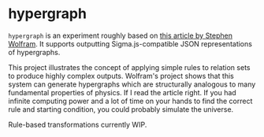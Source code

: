 # hypergraph
`hypergraph` is an experiment roughly based on [this article by Stephen Wolfram](https://writings.stephenwolfram.com/2020/04/finally-we-may-have-a-path-to-the-fundamental-theory-of-physics-and-its-beautiful/). It supports outputting Sigma.js-compatible JSON representations of hypergraphs.

This project illustrates the concept of applying simple rules to relation sets to produce highly complex outputs. Wolfram's project shows that this system can generate hypergraphs which are structurally analogous to many fundamental properties of physics. If I read the article right.
If you had infinite computing power and a lot of time on your hands to find the correct rule and starting condition, you could probably simulate the universe.

Rule-based transformations currently WIP.
